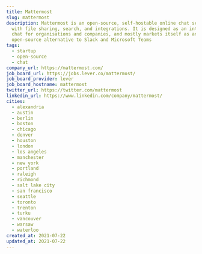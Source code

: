 ```yaml
---
title: Mattermost
slug: mattermost
description: Mattermost is an open-source, self-hostable online chat service
  with file sharing, search, and integrations. It is designed as an internal
  chat for organisations and companies, and mostly markets itself as an
  open-source alternative to Slack and Microsoft Teams
tags:
  - startup
  - open-source
  - chat
company_url: https://mattermost.com/
job_board_url: https://jobs.lever.co/mattermost/
job_board_provider: lever
job_board_hostname: mattermost
twitter_url: https://twitter.com/mattermost
linkedin_url: https://www.linkedin.com/company/mattermost/
cities:
  - alexandria
  - austin
  - berlin
  - boston
  - chicago
  - denver
  - houston
  - london
  - los angeles
  - manchester
  - new york
  - portland
  - raleigh
  - richmond
  - salt lake city
  - san francisco
  - seattle
  - toronto
  - trenton
  - turku
  - vancouver
  - warsaw
  - waterloo
created_at: 2021-07-22
updated_at: 2021-07-22
---
```

